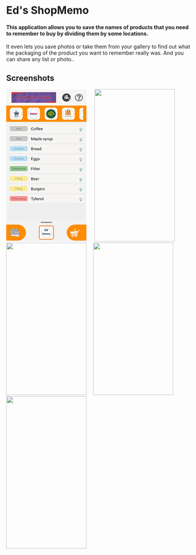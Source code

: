 # Ed's ShopMemo

<h4>This application allows you to save the names of products that you need to remember to buy by dividing them by some locations.</h4>
</h4>It even lets you save photos or take them from your gallery to find out what the packaging of the product you want to remember really was.</h4>
</h4>And you can share any list or photo..</h4>

## Screenshots

<img src="./assets/instructions/adddelup/AddDelUp09.png" width="216" height="410"> &emsp; <img src="./assets/readmePic/new2.jpeg" width="216" height="410">&emsp; <img src="./assets/readmePic/new3.jpeg" width="216" height="410">&emsp; <img src="./assets/readmePic/new4.jpeg" width="216" height="410">&emsp; <img src="./assets/readmePic/new5.jpeg" width="216" height="410">
